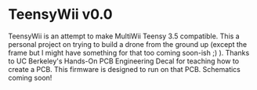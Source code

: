 TeensyWii v0.0
===================================

TeensyWii is an attempt to make MultiWii Teensy 3.5 compatible. This a personal project on trying to build a drone from the ground up (except the frame but I might have something for that too coming soon-ish ;) ). Thanks to UC Berkeley's Hands-On PCB Engineering Decal for teaching how to create a PCB. This firmware is designed to run on that PCB. Schematics coming soon!

